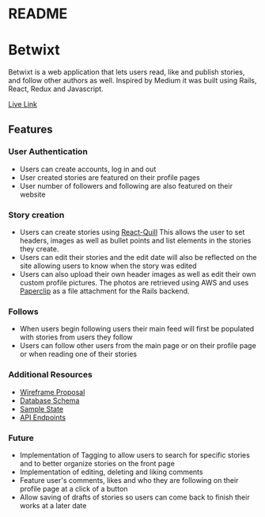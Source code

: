 # README
# Betwixt
Betwixt is a web application that lets users read, like and publish stories, and follow other authors as well. Inspired by Medium it was built using Rails, React, Redux and Javascript.

[Live Link](http://things-betwixt.herokuapp.com/#/)

## Features
 ### User Authentication
   * Users can create accounts, log in and out
   * User created stories are featured on their profile pages
   * User number of followers and following are also featured on their website

  ### Story creation
   * Users can create stories using [React-Quill](https://github.com/zenoamaro/react-quill) This allows the user to set headers, images as well as bullet points and list elements in the stories they create.
   * Users can edit their stories and the edit date will also be reflected on the site allowing users to know when the story was edited
   * Users can also upload their own header images as well as edit their own custom profile pictures. The photos are retrieved using AWS and uses [Paperclip](https://github.com/thoughtbot/paperclip) as a file attachment for the Rails backend.
 ### Follows
   * When users begin following users their main feed will first be populated with stories from users they follow
   * Users can follow other users from the main page or on their profile page or when reading one of their stories
 ### Additional Resources
   * [Wireframe Proposal](https://github.com/gabrieltal/betwixt/wiki/Component-Hierarchy-with-Wireframes)
   * [Database Schema](https://github.com/gabrieltal/betwixt/wiki/Database-Schema)
   * [Sample State](https://github.com/gabrieltal/betwixt/wiki/Sample-State)
   * [API Endpoints](https://github.com/gabrieltal/betwixt/wiki/Routes)
 ### Future
   * Implementation of Tagging to allow users to search for specific stories and to better organize stories on the front page
   * Implementation of editing, deleting and liking comments
   * Feature user's comments, likes and who they are following on their profile page at a click of a button
   * Allow saving of drafts of stories so users can come back to finish their works at a later date
